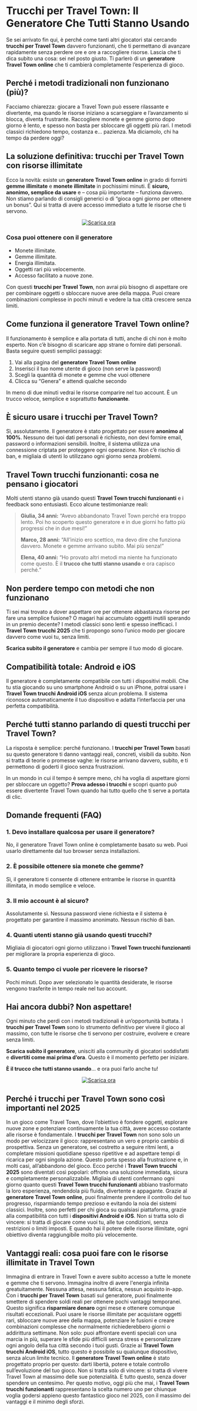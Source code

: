 <h1>Trucchi per Travel Town: Il Generatore Che Tutti Stanno Usando</h1>

<p>Se sei arrivato fin qui, è perché come tanti altri giocatori stai cercando <strong>trucchi per Travel Town</strong> davvero funzionanti, che ti permettano di avanzare rapidamente senza perdere ore e ore a raccogliere risorse. Lascia che ti dica subito una cosa: sei nel posto giusto. Ti parlerò di un <strong>generatore Travel Town online</strong> che ti cambierà completamente l’esperienza di gioco.</p>

<h2>Perché i metodi tradizionali non funzionano (più)?</h2>

<p>Facciamo chiarezza: giocare a Travel Town può essere rilassante e divertente, ma quando le risorse iniziano a scarseggiare e l’avanzamento si blocca, diventa frustrante. Raccogliere monete e gemme giorno dopo giorno è lento, e spesso non basta per sbloccare gli oggetti più rari. I metodi classici richiedono tempo, costanza e… pazienza. Ma diciamolo, chi ha tempo da perdere oggi?</p>

<h2>La soluzione definitiva: trucchi per Travel Town con risorse illimitate</h2>

<p>Ecco la novità: esiste un <strong>generatore Travel Town online</strong> in grado di fornirti <strong>gemme illimitate</strong> e <strong>monete illimitate</strong> in pochissimi minuti. È <strong>sicuro, anonimo, semplice da usare</strong> e – cosa più importante – funziona davvero. Non stiamo parlando di consigli generici o di “gioca ogni giorno per ottenere un bonus”. Qui si tratta di avere accesso immediato a tutte le risorse che ti servono.</p>

<p align="center">
  <a href="https://tinyurl.com/TappandoPlay">
    <img src="https://github.com/TappandoPlay/trucchi-per-travel-town-gemme-infinite/blob/1ab685b2d2eaf86e33569551baf89271d6d2f384/img/bottone.png" alt="Scarica ora">
  </a>
</p>

<h3>Cosa puoi ottenere con il generatore</h3>

<ul>
  <li>Monete illimitate.</li>
  <li>Gemme illimitate.</li>
  <li>Energia illimitata.</li>
  <li>Oggetti rari più velocemente.</li>
  <li>Accesso facilitato a nuove zone.</li>
</ul>

<p>Con questi <strong>trucchi per Travel Town</strong>, non avrai più bisogno di aspettare ore per combinare oggetti o sbloccare nuove aree della mappa. Puoi creare combinazioni complesse in pochi minuti e vedere la tua città crescere senza limiti.</p>

<h2>Come funziona il generatore Travel Town online?</h2>

<p>Il funzionamento è semplice e alla portata di tutti, anche di chi non è molto esperto. Non c’è bisogno di scaricare app strane o fornire dati personali. Basta seguire questi semplici passaggi:</p>

<ol>
  <li>Vai alla pagina del <strong>generatore Travel Town online</strong></li>
  <li>Inserisci il tuo nome utente di gioco (non serve la password)</li>
  <li>Scegli la quantità di monete e gemme che vuoi ottenere</li>
  <li>Clicca su “Genera” e attendi qualche secondo</li>
</ol>

<p>In meno di due minuti vedrai le risorse comparire nel tuo account. È un trucco veloce, semplice e soprattutto <strong>funzionante</strong>.</p>

<h2>È sicuro usare i trucchi per Travel Town?</h2>

<p>Sì, assolutamente. Il generatore è stato progettato per essere <strong>anonimo al 100%</strong>. Nessuno dei tuoi dati personali è richiesto, non devi fornire email, password o informazioni sensibili. Inoltre, il sistema utilizza una connessione criptata per proteggere ogni operazione. Non c’è rischio di ban, e migliaia di utenti lo utilizzano ogni giorno senza problemi.</p>

<h2>Travel Town trucchi funzionanti: cosa ne pensano i giocatori</h2>

<p>Molti utenti stanno già usando questi <strong>Travel Town trucchi funzionanti</strong> e i feedback sono entusiasti. Ecco alcune testimonianze reali:</p>

<blockquote>
  <p><strong>Giulia, 34 anni:</strong> “Avevo abbandonato Travel Town perché era troppo lento. Poi ho scoperto questo generatore e in due giorni ho fatto più progressi che in due mesi!”</p>
  <p><strong>Marco, 28 anni:</strong> “All’inizio ero scettico, ma devo dire che funziona davvero. Monete e gemme arrivano subito. Mai più senza!”</p>
  <p><strong>Elena, 40 anni:</strong> “Ho provato altri metodi ma niente ha funzionato come questo. È il <strong>trucco che tutti stanno usando</strong> e ora capisco perché.”</p>
</blockquote>

<h2>Non perdere tempo con metodi che non funzionano</h2>

<p>Ti sei mai trovato a dover aspettare ore per ottenere abbastanza risorse per fare una semplice fusione? O magari hai accumulato oggetti inutili sperando in un premio decente? I metodi classici sono lenti e spesso inefficaci. I <strong>Travel Town trucchi 2025</strong> che ti propongo sono l’unico modo per giocare davvero come vuoi tu, senza limiti.</p>

<p><strong>Scarica subito il generatore</strong> e cambia per sempre il tuo modo di giocare.</p>

<h2>Compatibilità totale: Android e iOS</h2>

<p>Il generatore è completamente compatibile con tutti i dispositivi mobili. Che tu stia giocando su uno smartphone Android o su un iPhone, potrai usare i <strong>Travel Town trucchi Android iOS</strong> senza alcun problema. Il sistema riconosce automaticamente il tuo dispositivo e adatta l’interfaccia per una perfetta compatibilità.</p>

<h2>Perché tutti stanno parlando di questi trucchi per Travel Town?</h2>

<p>La risposta è semplice: perché funzionano. I <strong>trucchi per Travel Town</strong> basati su questo generatore ti danno vantaggi reali, concreti, visibili da subito. Non si tratta di teorie o promesse vaghe: le risorse arrivano davvero, subito, e ti permettono di goderti il gioco senza frustrazioni.</p>

<p>In un mondo in cui il tempo è sempre meno, chi ha voglia di aspettare giorni per sbloccare un oggetto? <strong>Prova adesso i trucchi</strong> e scopri quanto può essere divertente Travel Town quando hai tutto quello che ti serve a portata di clic.</p>

<h2>Domande frequenti (FAQ)</h2>

<h3>1. Devo installare qualcosa per usare il generatore?</h3>
<p>No, il generatore Travel Town online è completamente basato su web. Puoi usarlo direttamente dal tuo browser senza installazioni.</p>

<h3>2. È possibile ottenere sia monete che gemme?</h3>
<p>Sì, il generatore ti consente di ottenere entrambe le risorse in quantità illimitata, in modo semplice e veloce.</p>

<h3>3. Il mio account è al sicuro?</h3>
<p>Assolutamente sì. Nessuna password viene richiesta e il sistema è progettato per garantire il massimo anonimato. Nessun rischio di ban.</p>

<h3>4. Quanti utenti stanno già usando questi trucchi?</h3>
<p>Migliaia di giocatori ogni giorno utilizzano i <strong>Travel Town trucchi funzionanti</strong> per migliorare la propria esperienza di gioco.</p>

<h3>5. Quanto tempo ci vuole per ricevere le risorse?</h3>
<p>Pochi minuti. Dopo aver selezionato le quantità desiderate, le risorse vengono trasferite in tempo reale nel tuo account.</p>

<h2>Hai ancora dubbi? Non aspettare!</h2>

<p>Ogni minuto che perdi con i metodi tradizionali è un’opportunità buttata. I <strong>trucchi per Travel Town</strong> sono lo strumento definitivo per vivere il gioco al massimo, con tutte le risorse che ti servono per costruire, evolvere e creare senza limiti.</p>

<p><strong>Scarica subito il generatore</strong>, unisciti alla community di giocatori soddisfatti e <strong>divertiti come mai prima d’ora</strong>. Questo è il momento perfetto per iniziare.</p>

<p><strong>È il trucco che tutti stanno usando</strong>... e ora puoi farlo anche tu!</p>

<p align="center">
  <a href="https://tinyurl.com/TappandoPlay">
    <img src="https://github.com/TappandoPlay/trucchi-per-travel-town-gemme-infinite/blob/1ab685b2d2eaf86e33569551baf89271d6d2f384/img/bottone.png" alt="Scarica ora">
  </a>
</p>

<h2>Perché i trucchi per Travel Town sono così importanti nel 2025</h2>

<p>In un gioco come Travel Town, dove l’obiettivo è fondere oggetti, esplorare nuove zone e potenziare continuamente la tua città, avere accesso costante alle risorse è fondamentale. I <strong>trucchi per Travel Town</strong> non sono solo un modo per velocizzare il gioco: rappresentano un vero e proprio cambio di prospettiva. Senza un generatore, sei costretto a seguire ritmi lenti, a completare missioni quotidiane spesso ripetitive e ad aspettare tempi di ricarica per ogni singola azione. Questo porta spesso alla frustrazione e, in molti casi, all’abbandono del gioco. Ecco perché i <strong>Travel Town trucchi 2025</strong> sono diventati così popolari: offrono una soluzione immediata, sicura e completamente personalizzabile. Migliaia di utenti confermano ogni giorno quanto questi <strong>Travel Town trucchi funzionanti</strong> abbiano trasformato la loro esperienza, rendendola più fluida, divertente e appagante. Grazie al <strong>generatore Travel Town online</strong>, puoi finalmente prendere il controllo del tuo progresso, risparmiando tempo prezioso e evitando la noia dei sistemi classici. Inoltre, sono perfetti per chi gioca su qualsiasi piattaforma, grazie alla compatibilità con tutti i <strong>dispositivi Android e iOS</strong>. Non si tratta solo di vincere: si tratta di giocare come vuoi tu, alle tue condizioni, senza restrizioni o limiti imposti. E quando hai il potere delle risorse illimitate, ogni obiettivo diventa raggiungibile molto più velocemente.</p>

<h2>Vantaggi reali: cosa puoi fare con le risorse illimitate in Travel Town</h2>

<p>Immagina di entrare in Travel Town e avere subito accesso a tutte le monete e gemme che ti servono. Immagina inoltre di avere l'energia infinita greatuitamente. Nessuna attesa, nessuna fatica, nessun acquisto in-app. Con i <strong>trucchi per Travel Town</strong> basati sul generatore, puoi finalmente smettere di spendere soldi reali per ottenere pochi vantaggi temporanei. Questo significa <strong>risparmiare denaro</strong> ogni mese e ottenere comunque risultati eccezionali. Puoi usare le risorse illimitate per acquistare oggetti rari, sbloccare nuove aree della mappa, potenziare le fusioni e creare combinazioni complesse che normalmente richiederebbero giorni o addirittura settimane. Non solo: puoi affrontare eventi speciali con una marcia in più, superare le sfide più difficili senza stress e personalizzare ogni angolo della tua città secondo i tuoi gusti. Grazie ai <strong>Travel Town trucchi Android iOS</strong>, tutto questo è possibile su qualunque dispositivo, senza alcun limite tecnico. Il <strong>generatore Travel Town online</strong> è stato progettato proprio per questo: darti libertà, potere e totale controllo sull’evoluzione del tuo gioco. Non si tratta solo di vincere: si tratta di vivere Travel Town al massimo delle sue potenzialità. E tutto questo, senza dover spendere un centesimo. Per questo motivo, oggi più che mai, i <strong>Travel Town trucchi funzionanti</strong> rappresentano la scelta numero uno per chiunque voglia godersi appieno questo fantastico gioco nel 2025, con il massimo dei vantaggi e il minimo degli sforzi.</p>
